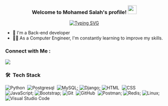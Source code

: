 <h3 align="center">
  Welcome to Mohamed Salah's profile!
  <img src="https://media.giphy.com/media/hvRJCLFzcasrR4ia7z/giphy.gif" width="28">
</h3>

<!-- Typing SVG by DenverCoder1 - https://github.com/DenverCoder1/readme-typing-svg -->
<p align="center">
  <a href="https://git.io/typing-svg"><img src="https://readme-typing-svg.herokuapp.com?font=Fira+Code&weight=800&size=30&pause=1000&width=435&lines=Django+Developer;Always+learning+new+things" alt="Typing SVG" /></a>
</p> 

- 🏢 I'm a Back-end developer
- 👨‍💻 As a Computer Engineer, I'm constantly learning to improve my skills.

### Connect with Me :

<a href="https://www.linkedin.com/in/mohamed-salah-175b92274/" target="_blank"><img src="https://img.shields.io/badge/-Mohamed%20Salah-0077B5?style=for-the-badge&logo=Linkedin&logoColor=#fff"/></a>

### 🛠 &nbsp;Tech Stack
![Python](https://img.shields.io/badge/-python-05122A?style=flat&logo=python)&nbsp;
![Postgresql](https://img.shields.io/badge/-Postgresql-05122A?style=flat&logo=Postgresql&logoColor=007ACC)&nbsp;
![MySQL](https://img.shields.io/badge/-MySQL-4479A1?style=flat&logo=mysql&logoColor=white);
![Django](https://img.shields.io/badge/-django-05122A?style=flat&logo=django);
![HTML](https://img.shields.io/badge/-HTML-05122A?style=flat&logo=HTML5)&nbsp;
![CSS](https://img.shields.io/badge/-CSS-05122A?style=flat&logo=CSS3&logoColor=1572B6)&nbsp;
![JavaScript](https://img.shields.io/badge/-JavaScript-05122A?style=flat&logo=JavaScript&logoColor=F7DF1E);
![Bootstrap](https://img.shields.io/badge/-Bootstrap-563D7C?style=flat&logo=bootstrap&logoColor=white);
![Git](https://img.shields.io/badge/-Git-05122A?style=flat&logo=git)&nbsp;
![GitHub](https://img.shields.io/badge/-GitHub-05122A?style=flat&logo=github)&nbsp;
![Postman](https://img.shields.io/badge/-Postman-FF6C37?style=flat&logo=postman&logoColor=white);
![Redis](https://img.shields.io/badge/-Redis-DC382D?style=flat&logo=redis&logoColor=white);
![Linux](https://img.shields.io/badge/-Linux-FCC624?style=flat&logo=linux&logoColor=black);
![Visual Studio Code](https://img.shields.io/badge/-Visual%20Studio%20Code-05122A?style=flat&logo=visual-studio-code&logoColor=007ACC)&nbsp;


